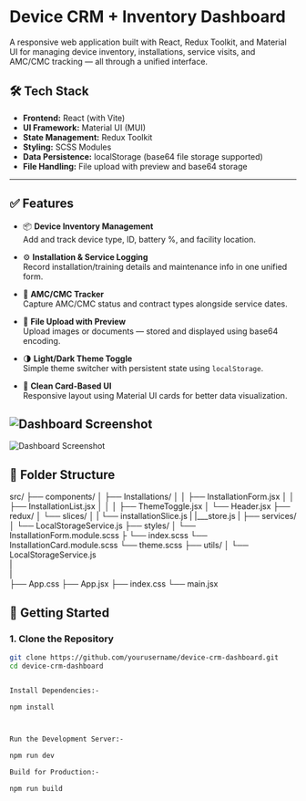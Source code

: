 # Device CRM + Inventory Dashboard

A responsive web application built with React, Redux Toolkit, and Material UI for managing device inventory, installations, service visits, and AMC/CMC tracking — all through a unified interface.

## 🛠 Tech Stack

- **Frontend:** React (with Vite)
- **UI Framework:** Material UI (MUI)
- **State Management:** Redux Toolkit
- **Styling:** SCSS Modules
- **Data Persistence:** localStorage (base64 file storage supported)
- **File Handling:** File upload with preview and base64 storage

---

## ✅ Features

- 📦 **Device Inventory Management**  
  Add and track device type, ID, battery %, and facility location.

- ⚙️ **Installation & Service Logging**  
  Record installation/training details and maintenance info in one unified form.

- 🔄 **AMC/CMC Tracker**  
  Capture AMC/CMC status and contract types alongside service dates.

- 📁 **File Upload with Preview**  
  Upload images or documents — stored and displayed using base64 encoding.

- 🌗 **Light/Dark Theme Toggle**  
  Simple theme switcher with persistent state using `localStorage`.

- 🧾 **Clean Card-Based UI**  
  Responsive layout using Material UI cards for better data visualization.



![Dashboard Screenshot](src/assets/Screenshot%20(861).png.png)
---


![Dashboard Screenshot](src/assets/Screenshot%20(862).png.png)



## 📁 Folder Structure

src/
├── components/
│ ├── Installations/
│ │ ├── InstallationForm.jsx
│ │ ├── InstallationList.jsx
│ │ 
│ ├── ThemeToggle.jsx
│ └── Header.jsx
├── redux/
│  └── slices/
│  | └── installationSlice.js
|  |___store.js 
|
├── services/
│ └── LocalStorageService.js
├── styles/
│ └── InstallationForm.module.scss
├ └── index.scss
  └── InstallationCard.module.scss
  └── theme.scss
├── utils/
│ └── LocalStorageService.js   
|   
|  
├── App.css 
├── App.jsx
├── index.css
└── main.jsx

## 🚀 Getting Started

### 1. Clone the Repository

```bash
git clone https://github.com/yourusername/device-crm-dashboard.git
cd device-crm-dashboard


Install Dependencies:-

npm install



Run the Development Server:-

npm run dev

Build for Production:-

npm run build
